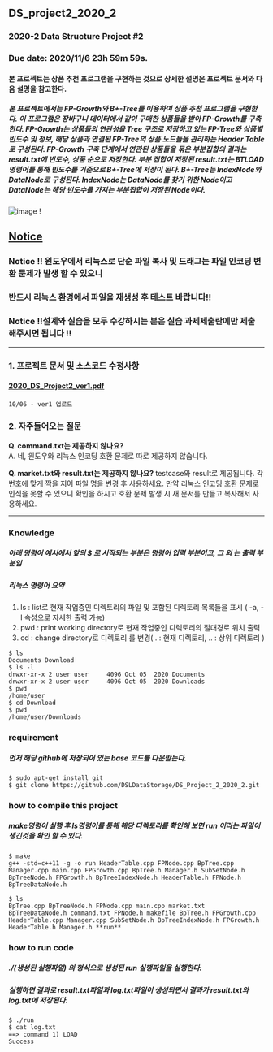 ## DS_project2_2020_2
### 2020-2 Data Structure Project #2

### Due date: 2020/11/6 23h 59m 59s.

#### 본 프로젝트는 상품 추천 프로그램을 구현하는 것으로 상세한 설명은 프로젝트 문서와 다음 설명을 참고한다.
##### 본 프로젝트에서는 FP-Growth와 B+-Tree를 이용하여 상품 추천 프로그램을 구현한다. 이 프로그램은 장바구니 데이터에서 같이 구매한 상품들을 받아 FP-Growth를 구축한다. FP-Growth는 상품들의 연관성을 Tree 구조로 저장하고 있는 FP-Tree와 상품별 빈도수 및 정보, 해당 상품과 연결된 FP-Tree의 상품 노드들을 관리하는 Header Table로 구성된다. FP-Growth 구축 단계에서 연관된 상품들을 묶은 부분집합의 결과는 result.txt에 빈도수, 상품 순으로 저장한다. 부분 집합이 저장된 result.txt는 BTLOAD 명령어를 통해 빈도수를 기준으로 B+-Tree에 저장이 된다. B+-Tree는 IndexNode와 DataNode로 구성된다. IndexNode는 DataNode를 찾기 위한 Node이고 DataNode는 해당 빈도수를 가지는 부분집합이 저장된 Node이다.

![image](https://user-images.githubusercontent.com/50433145/95054462-de08b480-072c-11eb-9f9f-790df58caee5.JPG)
!

## <u>**Notice**</u>
### Notice !! 윈도우에서 리눅스로 단순 파일 복사 및 드래그는 파일 인코딩 변환 문제가 발생 할 수 있으니 
### 반드시 리눅스 환경에서 파일을 재생성 후 테스트 바랍니다!!
### Notice !!설계와 실습을 모두 수강하시는 분은 실습 과제제출란에만 제출 해주시면 됩니다 !!
--------------------------




### 1. 프로젝트 문서 및 소스코드 수정사항

#### [2020_DS_Project2_ver1.pdf](https://github.com/DSLDataStorage/DS_Project_1_2020_2/files/5329271/2020_DS_Project2_ver1.pdf)

```
10/06 - ver1 업로드
```


### 2. 자주들어오는 질문 

**Q. command.txt는 제공하지 않나요?**  
A. 네, 윈도우와 리눅스 인코딩 호환 문제로 따로 제공하지 않습니다.  

**Q. market.txt와 result.txt는 제공하지 않나요?**
testcase와 result로 제공됩니다. 각 번호에 맞게 짝을 지어 파일 명을 변경 후 사용하세요.
만약 리눅스 인코딩 호환 문제로 인식을 못할 수 있으니 확인을 하시고 호환 문제 발생 시 새 문서를 만들고 복사해서 사용하세요.

--------------------------
### Knowledge 
##### 아래 명령어 예시에서 앞의 $ 로 시작되는 부분은 명령어 입력 부분이고, 그 외 는 출력 부분임
##### 리눅스 명령어 요약
1. ls  :  list로 현재 작업중인 디렉토리의 파일 및 포함된 디렉토리 목록들을 표시 ( -a, -l 속성으로 자세한 출력 가능)
2. pwd  :  print working directory로 현재 작업중인 디렉토리의 절대경로 위치 출력
3. cd  : change directory로 디렉토리 를 변경( . : 현재 디렉토리, .. : 상위 디렉토리 ) 
```
$ ls
Documents Download
$ ls -l
drwxr-xr-x 2 user user     4096 Oct 05  2020 Documents
drwxr-xr-x 2 user user     4096 Oct 05  2020 Downloads
$ pwd
/home/user
$ cd Download
$ pwd
/home/user/Downloads
```

### requirement
##### 먼저 해당 github에 저장되어 있는 base 코드를 다운받는다.
```
$ sudo apt-get install git
$ git clone https://github.com/DSLDataStorage/DS_Project_2_2020_2.git
```

### how to compile this project
##### make명령어 실행 후 ls명령어를 통해 해당 디렉토리를 확인해 보면 run 이라는 파일이 생긴것을 확인 할 수 있다. 
```
$ make
g++ -std=c++11 -g -o run HeaderTable.cpp FPNode.cpp BpTree.cpp Manager.cpp main.cpp FPGrowth.cpp BpTree.h Manager.h SubSetNode.h BpTreeNode.h FPGrowth.h BpTreeIndexNode.h HeaderTable.h FPNode.h BpTreeDataNode.h

$ ls
BpTree.cpp BpTreeNode.h FPNode.cpp main.cpp market.txt BpTreeDataNode.h command.txt FPNode.h makefile BpTree.h FPGrowth.cpp HeaderTable.cpp Manager.cpp SubSetNode.h BpTreeIndexNode.h FPGrowth.h HeaderTable.h Manager.h **run**
```
### how to run code
##### ./(생성된 실행파일) 의 형식으로 생성된 run 실행파일을 실행한다.
##### 실행하면 결과로 result.txt파일과 log.txt파일이 생성되면서 결과가 result.txt와 log.txt에 저장된다. 
```
$ ./run
$ cat log.txt
==> command 1) LOAD
Success
```
